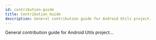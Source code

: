 ```yaml
---
id: contribution-guide
title: Contribution Guide
description: General contribution guide for Android Utils project.
---
```


General contribution guide for Android Utils project...